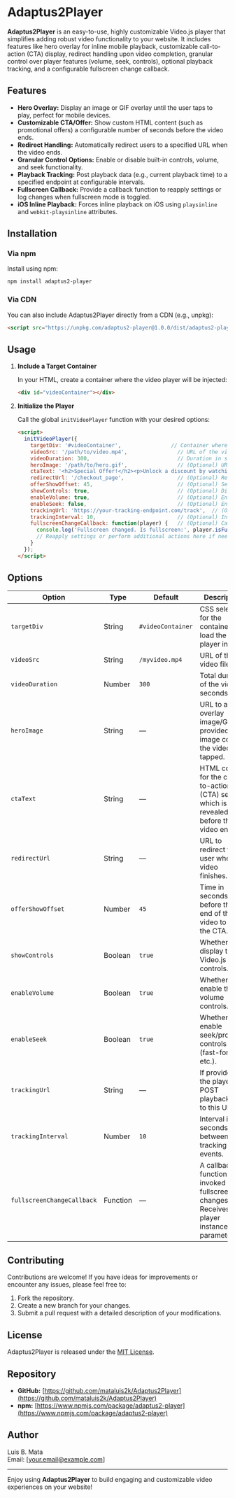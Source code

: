 # Adaptus2Player

**Adaptus2Player** is an easy-to-use, highly customizable Video.js player that simplifies adding robust video functionality to your website. It includes features like hero overlay for inline mobile playback, customizable call-to-action (CTA) display, redirect handling upon video completion, granular control over player features (volume, seek, controls), optional playback tracking, and a configurable fullscreen change callback.

## Features

- **Hero Overlay:** Display an image or GIF overlay until the user taps to play, perfect for mobile devices.
- **Customizable CTA/Offer:** Show custom HTML content (such as promotional offers) a configurable number of seconds before the video ends.
- **Redirect Handling:** Automatically redirect users to a specified URL when the video ends.
- **Granular Control Options:** Enable or disable built-in controls, volume, and seek functionality.
- **Playback Tracking:** Post playback data (e.g., current playback time) to a specified endpoint at configurable intervals.
- **Fullscreen Callback:** Provide a callback function to reapply settings or log changes when fullscreen mode is toggled.
- **iOS Inline Playback:** Forces inline playback on iOS using `playsinline` and `webkit-playsinline` attributes.

## Installation

### Via npm

Install using npm:

```bash
npm install adaptus2-player
```

### Via CDN

You can also include Adaptus2Player directly from a CDN (e.g., unpkg):

```html
<script src="https://unpkg.com/adaptus2-player@1.0.0/dist/adaptus2-player.min.js"></script>
```

## Usage

1. **Include a Target Container**

   In your HTML, create a container where the video player will be injected:

   ```html
   <div id="videoContainer"></div>
   ```

2. **Initialize the Player**

   Call the global `initVideoPlayer` function with your desired options:

   ```html
   <script>
     initVideoPlayer({
       targetDiv: '#videoContainer',                // Container where the player is inserted
       videoSrc: '/path/to/video.mp4',                // URL of the video to play
       videoDuration: 300,                            // Duration in seconds (e.g., 300 for 5 minutes)
       heroImage: '/path/to/hero.gif',                // (Optional) URL to a hero overlay image/GIF
       ctaText: '<h2>Special Offer!</h2><p>Unlock a discount by watching this video.</p>',  // (Optional) HTML content for CTA
       redirectUrl: '/checkout_page',                 // (Optional) Redirect URL after video ends
       offerShowOffset: 45,                           // (Optional) Seconds before video end to show the CTA (default: 45)
       showControls: true,                            // (Optional) Display player controls (default: true)
       enableVolume: true,                            // (Optional) Enable volume controls (default: true)
       enableSeek: false,                             // (Optional) Enable seek/progress controls (default: true)
       trackingUrl: 'https://your-tracking-endpoint.com/track',  // (Optional) URL to POST playback data
       trackingInterval: 10,                          // (Optional) Interval in seconds between tracking events (default: 10)
       fullscreenChangeCallback: function(player) {   // (Optional) Callback function for fullscreen changes
         console.log('Fullscreen changed. Is fullscreen:', player.isFullscreen());
         // Reapply settings or perform additional actions here if needed.
       }
     });
   </script>
   ```

## Options

| Option                     | Type      | Default       | Description                                                                                             |
| -------------------------- | --------- | ------------- | ------------------------------------------------------------------------------------------------------- |
| `targetDiv`                | String    | `#videoContainer` | CSS selector for the container to load the player into.                                             |
| `videoSrc`                 | String    | `/myvideo.mp4`    | URL of the video file.                                                                               |
| `videoDuration`            | Number    | `300`         | Total duration of the video in seconds.                                                              |
| `heroImage`                | String    | —             | URL to a hero overlay image/GIF. If provided, this image covers the video until tapped.                |
| `ctaText`                  | String    | —             | HTML content for the call-to-action (CTA) section, which is revealed before the video ends.            |
| `redirectUrl`              | String    | —             | URL to redirect the user when the video finishes.                                                    |
| `offerShowOffset`          | Number    | `45`          | Time in seconds before the end of the video to show the CTA.                                         |
| `showControls`             | Boolean   | `true`        | Whether to display the Video.js controls.                                                           |
| `enableVolume`             | Boolean   | `true`        | Whether to enable the volume controls.                                                              |
| `enableSeek`               | Boolean   | `true`        | Whether to enable seek/progress controls (fast-forward, etc.).                                        |
| `trackingUrl`              | String    | —             | If provided, the player will POST playback data to this URL.                                         |
| `trackingInterval`         | Number    | `10`          | Interval in seconds between tracking events.                                                        |
| `fullscreenChangeCallback` | Function  | —             | A callback function to be invoked on fullscreen changes. Receives the player instance as a parameter. |

## Contributing

Contributions are welcome! If you have ideas for improvements or encounter any issues, please feel free to:

1. Fork the repository.
2. Create a new branch for your changes.
3. Submit a pull request with a detailed description of your modifications.

## License

Adaptus2Player is released under the [MIT License](http://opensource.org/licenses/MIT).

## Repository

- **GitHub:** [https://github.com/mataluis2k/Adaptus2Player](https://github.com/mataluis2k/Adaptus2Player)
- **npm:** [https://www.npmjs.com/package/adaptus2-player](https://www.npmjs.com/package/adaptus2-player)

## Author

Luis B. Mata  
Email: [your.email@example.com]

---

Enjoy using **Adaptus2Player** to build engaging and customizable video experiences on your website!
```